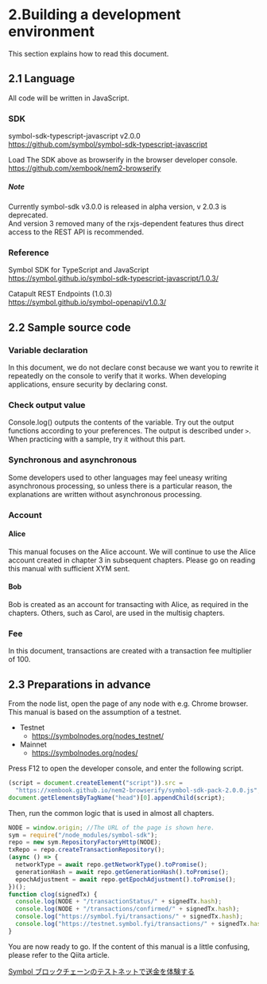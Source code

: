 # 2.Building a development environment

This section explains how to read this document.

## 2.1 Language

All code will be written in JavaScript.

### SDK

symbol-sdk-typescript-javascript v2.0.0  
https://github.com/symbol/symbol-sdk-typescript-javascript

Load The SDK above as browserify in the browser developer console.  
https://github.com/xembook/nem2-browserify

##### Note

Currently symbol-sdk v3.0.0 is released in alpha version, v 2.0.3 is deprecated.  
And version 3 removed many of the rxjs-dependent features thus direct access to the REST API is recommended.

### Reference

Symbol SDK for TypeScript and JavaScript  
https://symbol.github.io/symbol-sdk-typescript-javascript/1.0.3/

Catapult REST Endpoints (1.0.3)  
https://symbol.github.io/symbol-openapi/v1.0.3/

## 2.2 Sample source code

### Variable declaration

In this document, we do not declare const because we want you to rewrite it repeatedly on the console to verify that it works. When developing applications, ensure security by declaring const.

### Check output value

Console.log() outputs the contents of the variable. Try out the output functions according to your preferences. The output is described under `>`. When practicing with a sample, try it without this part.

### Synchronous and asynchronous

Some developers used to other languages may feel uneasy writing asynchronous processing, so unless there is a particular reason, the explanations are written without asynchronous processing.

### Account

#### Alice

This manual focuses on the Alice account. We will continue to use the Alice account created in chapter 3 in subsequent chapters. Please go on reading this manual with sufficient XYM sent.

#### Bob

Bob is created as an account for transacting with Alice, as required in the chapters. Others, such as Carol, are used in the multisig chapters.

### Fee

In this document, transactions are created with a transaction fee multiplier of 100.

## 2.3 Preparations in advance

From the node list, open the page of any node with e.g. Chrome browser. This manual is based on the assumption of a testnet.

- Testnet
  - https://symbolnodes.org/nodes_testnet/
- Mainnet
  - https://symbolnodes.org/nodes/

Press F12 to open the developer console, and enter the following script.

```js
(script = document.createElement("script")).src =
  "https://xembook.github.io/nem2-browserify/symbol-sdk-pack-2.0.0.js";
document.getElementsByTagName("head")[0].appendChild(script);
```

Then, run the common logic that is used in almost all chapters.

```js
NODE = window.origin; //The URL of the page is shown here.
sym = require("/node_modules/symbol-sdk");
repo = new sym.RepositoryFactoryHttp(NODE);
txRepo = repo.createTransactionRepository();
(async () => {
  networkType = await repo.getNetworkType().toPromise();
  generationHash = await repo.getGenerationHash().toPromise();
  epochAdjustment = await repo.getEpochAdjustment().toPromise();
})();
function clog(signedTx) {
  console.log(NODE + "/transactionStatus/" + signedTx.hash);
  console.log(NODE + "/transactions/confirmed/" + signedTx.hash);
  console.log("https://symbol.fyi/transactions/" + signedTx.hash);
  console.log("https://testnet.symbol.fyi/transactions/" + signedTx.hash);
}
```

You are now ready to go.
If the content of this manual is a little confusing, please refer to the Qiita article.

[Symbol ブロックチェーンのテストネットで送金を体験する](https://qiita.com/nem_takanobu/items/e2b1f0aafe7a2df0fe1b)
